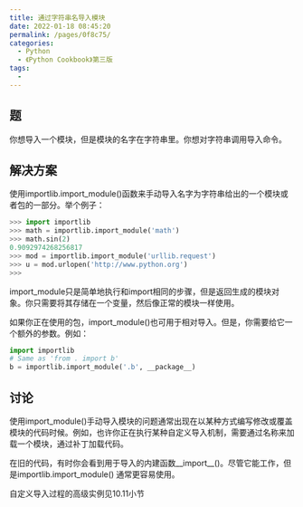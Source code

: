 ```yaml
---
title: 通过字符串名导入模块
date: 2022-01-18 08:45:20
permalink: /pages/0f8c75/
categories:
  - Python
  - 《Python Cookbook》第三版
tags:
  - 
---
```


## 题

你想导入一个模块，但是模块的名字在字符串里。你想对字符串调用导入命令。

## 解决方案

使用importlib.import_module()函数来手动导入名字为字符串给出的一个模块或者包的一部分。举个例子：

```python
>>> import importlib
>>> math = importlib.import_module('math')
>>> math.sin(2)
0.9092974268256817
>>> mod = importlib.import_module('urllib.request')
>>> u = mod.urlopen('http://www.python.org')
>>>
```

import_module只是简单地执行和import相同的步骤，但是返回生成的模块对象。你只需要将其存储在一个变量，然后像正常的模块一样使用。

如果你正在使用的包，import_module()也可用于相对导入。但是，你需要给它一个额外的参数。例如：

```python
import importlib
# Same as 'from . import b'
b = importlib.import_module('.b', __package__)
```

## 讨论

使用import_module()手动导入模块的问题通常出现在以某种方式编写修改或覆盖模块的代码时候。例如，也许你正在执行某种自定义导入机制，需要通过名称来加载一个模块，通过补丁加载代码。

在旧的代码，有时你会看到用于导入的内建函数__import__()。尽管它能工作，但是importlib.import_module() 通常更容易使用。

自定义导入过程的高级实例见10.11小节